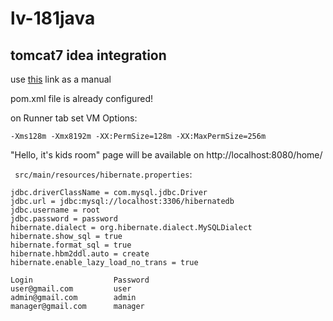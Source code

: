 # lv-181java
tomcat7 idea integration
------------------------
use [this](https://dzone.com/articles/headless-setup-java-project) link as a manual

pom.xml file is already configured!

on Runner tab set VM Options: 
```
-Xms128m -Xmx8192m -XX:PermSize=128m -XX:MaxPermSize=256m
```

"Hello, it's kids room" page will be available on http://localhost:8080/home/

` src/main/resources/hibernate.properties`:
```properties
jdbc.driverClassName = com.mysql.jdbc.Driver
jdbc.url = jdbc:mysql://localhost:3306/hibernatedb
jdbc.username = root
jdbc.password = password
hibernate.dialect = org.hibernate.dialect.MySQLDialect
hibernate.show_sql = true
hibernate.format_sql = true
hibernate.hbm2ddl.auto = create
hibernate.enable_lazy_load_no_trans = true
```
```
Login                  Password 
user@gmail.com         user
admin@gmail.com        admin
manager@gmail.com      manager
```
